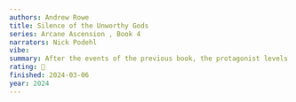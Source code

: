 ```yaml
---
authors: Andrew Rowe
title: Silence of the Unworthy Gods
series: Arcane Ascension , Book 4
narrators: Nick Podehl
vibe:
summary: After the events of the previous book, the protagonist levels up and fights his dad with death and destruction littering the path.
rating: 🫳
finished: 2024-03-06
year: 2024
---
```

